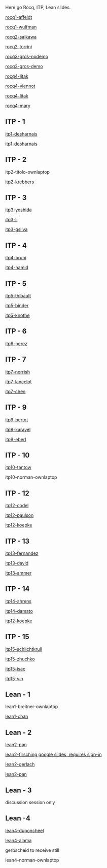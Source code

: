Here go Rocq, ITP, Lean slides.

[rocq1-affeldt](rocq1-affeldt.pdf)

[rocq1-wulfman](rocq1-wulfman.pdf)

[rocq2-saikawa](rocq2-saikawa.pdf)

[rocq2-torrini](rocq2-torrini.pdf)

[rocq3-gros-nodemo](rocq3-gros-nodemo.pdf)

[rocq3-gros-demo](rocq3-gros.pdf)

[rocq4-litak](rocq4-litak.pdf)

[rocq4-viennot](rocq4-viennot.pdf)

[rocq4-litak](rocq4-litak.pdf)

[rocq4-mary](rocq4-mary.pdf)


## ITP - 1
[itp1-desharnais](itp1-desharnais.pdf)

[itp1-desharnais](itp1-tourret.pdf)

## ITP - 2 

itp2-titolo-ownlaptop

[itp2-krebbers](itp2-krebbers.pdf)

## ITP - 3

[itp3-yoshida](itp3-yoshida.pdf)

[itp3-li](itp3-li.pdf)

[itp3-gsilva](itp3-gsilva.pdf)

## ITP - 4

[itp4-bruni](itp4-bruni.pdf)

[itp4-hamid](itp4-hamid.pdf)

## ITP - 5

[itp5-thibault](itp5-thibault.pdf)

[itp5-binder](itp5-binder.pdf)

[itp5-knothe](itp5-knothe.pdf)

## ITP - 6

[itp6-perez](itp6-perez.pdf)

## ITP - 7

[itp7-norrish](itp7-norrish.pdf)

[itp7-lancelot](itp7-lancelot.pdf)

[itp7-chen](itp7-chen.pdf)


## ITP - 9

[itp9-bertot](itp9-bertot.pdf)

[itp9-karayel](itp9-karayel.pdf)

[itp9-eberl](itp9-eberl.pdf)

## ITP - 10

[itp10-tantow](itp10-tantow.pdf)

itp10-norman-ownlaptop

## ITP - 12

[itp12-codel](itp12-codel.pdf)

[itp12-paulson](itp12-paulson.pdf)

[itp12-koepke](itp12-koepke.pdf)

## ITP - 13

[itp13-fernandez](itp13-fernandez.pdf)

[itp13-david](itp13-david.pdf)

[itp13-ammer](itp13-ammer.pdf)

## ITP - 14

[itp14-ahrens](itp14-ahrens.pdf)

[itp14-damato](itp14-damato.pdf)

[itp12-koepke](itp14-carneiro.pdf)

## ITP - 15

[itp15-schlichtkrull](itp15-schlichtkrull.pdf)

[itp15-zhuchko](itp15-zhuchko.pdf)

[itp15-isac](itp15-isac.pdf)

[itp15-vin](itp15-vin.pdf)

## Lean - 1 

lean1-breitner-ownlaptop

[lean1-chan](lean1-chan.pdf)

## Lean - 2

[lean2-pan](lean2-pan.pdf)

[lean2-firsching google slides, requires sign-in](https://docs.google.com/presentation/d/1p7IhCJOD_j4EtKTG-xRhybvURDrknRlLKOdHuNWvw-Y/edit?usp=sharing&resourcekey=0-aXTaSlVB30va64xKkAgbSg&ts=68ddd638)

[lean2-gerlach](lean2-gerlach.pdf)

[lean2-pan](lean2-pan.pdf)

## Lean - 3

discussion session only

## Lean -4 

[lean4-duponcheel](lean4-duponcheel.pdf)

[lean4-alama](lean4-alama.pdf)

gerbscheid to receive still

lean4-norman-ownlaptop


